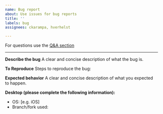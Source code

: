 ```yaml
---
name: Bug report
about: Use issues for bug reports
title: ''
labels: bug
assignees: ckarampa, hverhelst

---
```


For questions use the [Q&A section](https://github.com/gismo/gismo/discussions/categories/q-a)

---

**Describe the bug**
A clear and concise description of what the bug is.

**To Reproduce**
Steps to reproduce the bug:

**Expected behavior**
A clear and concise description of what you expected to happen.

**Desktop (please complete the following information):**
 - OS: [e.g. iOS]
 - Branch/fork used:
